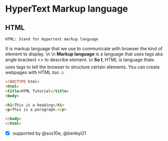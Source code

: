 # HyperText Markup language 
## HTML
```
HTML: Stand for Hypertext markup language
```
It is markup language that we use to communicate with browser the kind of element to display. \n \n
**Markup language** is a language that uses tags aka angle brackect <> to describe element. \n
**So :exclamation:**, HTML is language thats uses tags to tell the browser to structure certain elements.
You can create webpages  with HTML too :relaxed:
```HTML
<!DOCTYPE html>
<html>
<title>HTML Tutorial</title>
<body>

<h1>This is a heading</h1>
<p>This is a paragraph.</p>

</body>
</html>
```
- [x] supported by @sos10e, @benbyi21
